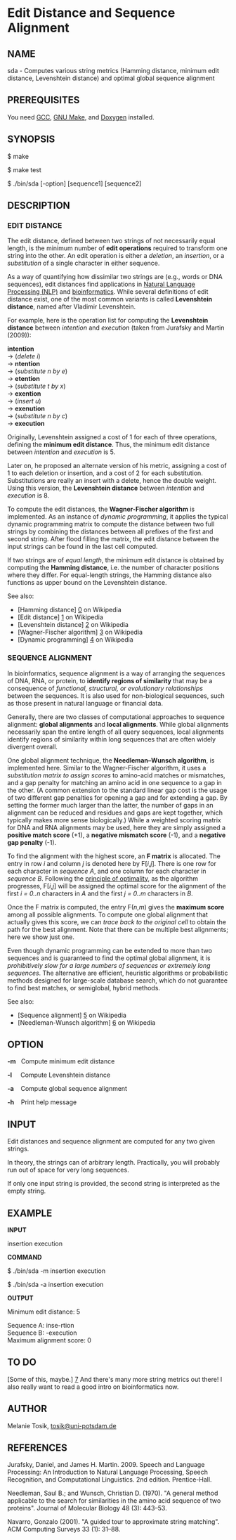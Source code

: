 Edit Distance and Sequence Alignment
====================================

NAME
----

sda - Computes various string metrics (Hamming distance, minimum edit distance, Levenshtein distance) and optimal global sequence alignment

PREREQUISITES
--------

You need [GCC](https://gcc.gnu.org/), [GNU Make](https://www.gnu.org/software/make/), and [Doxygen](http://www.stack.nl/~dimitri/doxygen/) installed.

SYNOPSIS
--------

$ make

$ make test 

$ ./bin/sda [-option] [sequence1] [sequence2]

DESCRIPTION
-----------

### EDIT DISTANCE

The edit distance, defined between two strings of not necessarily equal length, is the minimum number of **edit operations** required to transform one string into the other. An edit operation is either a _deletion_, an _insertion_, or a _substitution_ of a single character in either sequence.

As a way of quantifying how dissimilar two strings are (e.g., words or DNA sequences), edit distances find applications in [Natural Language Processing (NLP)](https://en.wikipedia.org/wiki/Natural_language_processing) and [bioinformatics](https://en.wikipedia.org/wiki/Bioinformatics). While several definitions of edit distance exist, one of the most common variants is called **Levenshtein distance**, named after Vladimir Levenshtein. 

For example, here is the operation list for computing the **Levenshtein distance** between _intention_ and _execution_ (taken from Jurafsky and Martin (2009)):

**intention** <br>&rarr; (_delete i_) <br>&rarr; **ntention** <br>&rarr; (_substitute n by e_) <br>&rarr; **etention** <br>&rarr; (_substitute t by x_) <br>&rarr; **exention** <br>&rarr; (_insert u_) <br>&rarr; **exenution** <br>&rarr; (_substitute n by c_) <br>&rarr; **execution**

Originally, Levenshtein assigned a cost of 1 for each of three operations, defining the **minimum edit distance**. Thus, the minimum edit distance between _intention_ and _execution_ is 5.

Later on, he proposed an alternate version of his metric, assigning a cost of 1 to each deletion or insertion, and a cost of 2 for each substitution. Substitutions are really an insert with a delete, hence the double weight. Using this version, the **Levenshtein distance** between _intention_ and _execution_ is 8.

To compute the edit distances, the **Wagner-Fischer algorithm** is implemented. As an instance of _dynamic programming_, it applies the typical dynamic programming matrix to compute the distance between two full strings by combining the distances between all prefixes of the first and second string. After flood filling the matrix, the edit distance between the input strings can be found in the last cell computed.

If two strings are of _equal length_, the minimum edit distance is obtained by computing the **Hamming distance**, i.e. the number of character positions where they differ. For equal-length strings, the Hamming distance also functions as upper bound on the Levenshtein distance.

See also: 

- [Hamming distance] [0] on Wikipedia
- [Edit distance] [1] on Wikipedia
- [Levenshtein distance] [2] on Wikipedia
- [Wagner-Fischer algorithm] [3] on Wikipedia
- [Dynamic programming] [4] on Wikipedia

### SEQUENCE ALIGNMENT

In bioinformatics, sequence alignment is a way of arranging the sequences of DNA, RNA, or protein, to **identify regions of similarity** that may be a consequence of _functional, structural, or evolutionary relationships_ between the sequences. It is also used for non-biological sequences, such as those present in natural language or financial data.

Generally, there are two classes of computational approaches to sequence alignment: **global alignments** and **local alignments**. While global alignments necessarily span the entire length of all query sequences, local alignments identify regions of similarity within long sequences that are often widely divergent overall.

One global alignment technique, the **Needleman–Wunsch algorithm**, is implemented here. Similar to the Wagner-Fischer algorithm, it uses a _substitution matrix to assign scores_ to amino-acid matches or mismatches, and a gap penalty for matching an amino acid in one sequence to a gap in the other. (A common extension to the standard linear gap cost is the usage of two different gap penalties for opening a gap and for extending a gap. By setting the former much larger than the latter, the number of gaps in an alignment can be reduced and residues and gaps are kept together, which typically makes more sense biologically.) While a weighted scoring matrix for DNA and RNA alignments may be used, here they are simply assigned a **positive match score** (+1), a **negative mismatch score** (-1), and a **negative gap penalty** (-1).

To find the alignment with the highest score, an **F matrix** is allocated. The entry in row _i_ and column _j_ is denoted here by F[_i_,_j_]. There is one row for each character in _sequence A_, and one column for each character in _sequence B_. Following the [principle of optimality](https://en.wikipedia.org/wiki/Bellman_equation#Bellman.27s_Principle_of_Optimality), as the algorithm progresses, F[_i_,_j_] will be assigned the optimal score for the alignment of the first _i = 0..n_ characters in _A_ and the first _j = 0..m_ characters in _B_.

Once the F matrix is computed, the entry F(_n_,_m_) gives the **maximum score** among all possible alignments. To compute one global alignment that actually gives this score, we can _trace back to the original cell_ to obtain the path for the best alignment. Note that there can be multiple best alignments; here we show just one.

Even though dynamic programming can be extended to more than two sequences and is guaranteed to find the optimal global alignment, it is _prohibitively slow for a large numbers of sequences or extremely long sequences_. The alternative are efficient, heuristic algorithms or probabilistic methods designed for large-scale database search, which do not guarantee to find best matches, or semiglobal, hybrid methods.

See also: 

- [Sequence alignment] [5] on Wikipedia
- [Needleman-Wunsch algorithm] [6] on Wikipedia


OPTION
------

**-m** &nbsp; Compute minimum edit distance

**-l** &nbsp;&nbsp;&nbsp; Compute Levenshtein distance

**-a** &nbsp;&nbsp; Compute global sequence alignment
 
**-h** &nbsp;&nbsp; Print help message

INPUT
-----

Edit distances and sequence alignment are computed for any two given strings.

In theory, the strings can of arbitrary length. Practically, you will probably run out of space for very long sequences.

If only one input string is provided, the second string is interpreted as the empty string. 

EXAMPLE
-------

**INPUT**

insertion execution

**COMMAND**

  $ ./bin/sda -m insertion execution

  $ ./bin/sda -a insertion execution
    
**OUTPUT**

  Minimum edit distance: 5
  
  Sequence A: inse-rtion<br>
  Sequence B: -execution<br>
  Maximum alignment score: 0

TO DO
-----

[Some of this, maybe.] [7] And there's many more string metrics out there! I also really want to read a good intro on bioinformatics now.

AUTHOR
------

Melanie Tosik, tosik@uni-potsdam.de

REFERENCES
----------

Jurafsky, Daniel, and James H. Martin. 2009. Speech and Language Processing: An Introduction to Natural Language Processing, Speech Recognition, and Computational Linguistics. 2nd edition. Prentice-Hall.

Needleman, Saul B.; and Wunsch, Christian D. (1970). "A general method applicable to the search for similarities in the amino acid sequence of two proteins". Journal of Molecular Biology 48 (3): 443–53.

Navarro, Gonzalo (2001). "A guided tour to approximate string matching". ACM Computing Surveys 33 (1): 31–88.

[0]: https://en.wikipedia.org/wiki/Hamming_distance
[1]: https://en.wikipedia.org/wiki/Edit_distance
[2]: https://en.wikipedia.org/wiki/Levenshtein_distance
[3]: https://en.wikipedia.org/wiki/Wagner%E2%80%93Fischer_algorithm
[4]: https://en.wikipedia.org/wiki/Dynamic_programming#Dynamic_programming_in_computer_programming
[5]: https://en.wikipedia.org/wiki/Sequence_alignment
[6]: https://en.wikipedia.org/wiki/Needleman%E2%80%93Wunsch_algorithm
[7]: https://en.wikipedia.org/wiki/Wagner%E2%80%93Fischer_algorithm#Possible_modifications

